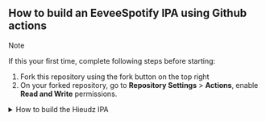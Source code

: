 ## How to build an EeveeSpotify IPA using Github actions
> [!NOTE]
> If this your first time, complete following steps before starting:
>
> 1. Fork this repository using the fork button on the top right
> 2. On your forked repository, go to **Repository Settings** > **Actions**, enable **Read and Write** permissions.
<details>
  <summary>How to build the Hieudz IPA</summary>
  <ol>
    <li>Click on <strong>Sync fork</strong>, and if your branch is out-of-date, click on <strong>Update branch</strong>.</li>
    <li>Navigate to the <strong>Actions tab</strong> in your forked repository and select <strong>Create IPA Packages</strong> if you're on desktop/widescreen. Tap on <strong>All Workflows</strong> and select <strong>Create IPA Packages</strong> if you're on mobile/portrait.</li>
    <li>Click the <strong>Run workflow</strong> button located on the right side.</li>
    <li>Prepare a decrypted .ipa file <em>(we cannot provide this due to legal reasons)</em>, then upload it to a file provider (e.g., filebin.net, filemail.com, or Dropbox is recommended). Paste the URL of the decrypted IPA file in the provided field.</li>
    <li><strong>NOTE:</strong> Make sure to provide a direct download link to the file, not a link to a webpage. Otherwise, the process will fail.</li>
    <li>Go to the releases page of the EeveeSpotify repository (<strong>NOT</strong> the fork). Hold and copy the link of the .deb file, which corresponds to your phone's architecture.</li>
    <li>Make sure all inputs are correct, then click <strong>Run workflow</strong> to start the process.</li>
    <li>Wait for the build to finish. You can download the Hieudz IPA from the releases section of your forked repo. (If you can't find the releases section, go to your forked repo and add /releases to the URL, i.e., github.com/user/Hieudz/releases.)</li>
  </ol>
</details>
